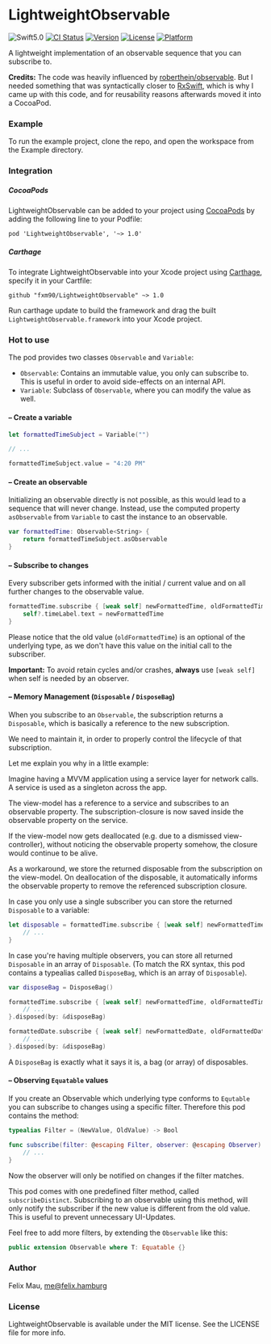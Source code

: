 LightweightObservable
====================

![Swift5.0](https://img.shields.io/badge/Swift-5.0-green.svg?style=flat) [![CI Status](http://img.shields.io/travis/fxm90/LightweightObservable.svg?style=flat)](https://travis-ci.org/fxm90/LightweightObservable) [![Version](https://img.shields.io/cocoapods/v/LightweightObservable.svg?style=flat)](http://cocoapods.org/pods/LightweightObservable) [![License](https://img.shields.io/cocoapods/l/LightweightObservable.svg?style=flat)](http://cocoapods.org/pods/LightweightObservable) [![Platform](https://img.shields.io/cocoapods/p/LightweightObservable.svg?style=flat)](http://cocoapods.org/pods/LightweightObservable)

A lightweight implementation of an observable sequence that you can subscribe to.

**Credits:** The code was heavily influenced by [roberthein/observable](https://github.com/roberthein/Observable). But I needed something that was syntactically closer to [RxSwift](https://github.com/ReactiveX/RxSwift), which is why I came up with this code, and for reusability reasons afterwards moved it into a CocoaPod.

### Example
To run the example project, clone the repo, and open the workspace from the Example directory.

### Integration
##### CocoaPods
LightweightObservable can be added to your project using [CocoaPods](https://cocoapods.org/) by adding the following line to your Podfile:
```
pod 'LightweightObservable', '~> 1.0'
```

##### Carthage
To integrate LightweightObservable into your Xcode project using [Carthage](https://github.com/Carthage/Carthage), specify it in your Cartfile:
```
github "fxm90/LightweightObservable" ~> 1.0
```
Run carthage update to build the framework and drag the built `LightweightObservable.framework` into your Xcode project.

### Hot to use
The pod provides two classes `Observable` and `Variable`:
 - `Observable`: Contains an immutable value, you only can subscribe to. This is useful in order to avoid side-effects on an internal API. 
 - `Variable`: Subclass of `Observable`, where you can modify the value as well.

#### – Create a variable
```swift
let formattedTimeSubject = Variable("")

// ...

formattedTimeSubject.value = "4:20 PM"
```

#### – Create an observable
Initializing an observable directly is not possible, as this would lead to a sequence that will never change. Instead, use the computed property `asObservable` from `Variable` to cast the instance to an observable.
```swift
var formattedTime: Observable<String> {
    return formattedTimeSubject.asObservable
}
```

#### – Subscribe to changes
Every subscriber gets informed with the initial / current value and on all further changes to the observable value.

```swift
formattedTime.subscribe { [weak self] newFormattedTime, oldFormattedTime in
    self?.timeLabel.text = newFormattedTime
}
```

Please notice that the old value (`oldFormattedTime`) is an optional of the underlying type, as we don't have this value on the initial call to the subscriber.

**Important:** To avoid retain cycles and/or crashes, **always** use `[weak self]` when self is needed by an observer.

#### – Memory Management (`Disposable` / `DisposeBag`)

When you subscribe to an `Observable`, the subscription returns a `Disposable`, which is basically a reference to the new subscription.

We need to maintain it, in order to properly control the lifecycle of that subscription.

Let me explain you why in a little example:

Imagine having a MVVM application using a service layer for network calls. A service is used as a singleton across the app.

The view-model has a reference to a service and subscribes to an observable property. The subscription-closure is now saved inside the observable property on the service.

If the view-model now gets deallocated (e.g. due to a dismissed view-controller), without noticing the observable property somehow, the closure would continue to be alive. 

As a workaround, we store the returned disposable from the subscription on the view-model. On deallocation of the disposable, it automatically informs the observable property to remove the referenced subscription closure.

In case you only use a single subscriber you can store the returned `Disposable` to a variable:
```swift
let disposable = formattedTime.subscribe { [weak self] newFormattedTime, oldFormattedTime in
	// ...
}
```

In case you're having multiple observers, you can store all returned `Disposable` in an array of `Disposable`. (To match the RX syntax, this pod contains a typealias called `DisposeBag`, which is an array of `Disposable`).
```swift
var disposeBag = DisposeBag()

formattedTime.subscribe { [weak self] newFormattedTime, oldFormattedTime in
    // ...
}.disposed(by: &disposeBag)

formattedDate.subscribe { [weak self] newFormattedDate, oldFormattedDate in
    // ...
}.disposed(by: &disposeBag)
```

A `DisposeBag` is exactly what it says it is, a bag (or array) of disposables.

#### – Observing `Equatable` values
If you create an Observable which underlying type conforms to `Equtable` you can subscribe to changes using a specific filter. Therefore this pod contains the method:
```swift
typealias Filter = (NewValue, OldValue) -> Bool

func subscribe(filter: @escaping Filter, observer: @escaping Observer) -> Disposable {
    // ...
}
```

Now the observer will only be notified on changes if the filter matches.

This pod comes with one predefined filter method, called `subscribeDistinct`. Subscribing to an observable using this method, will only notify the subscriber if the new value is different from the old value. This is useful to prevent unnecessary UI-Updates.

Feel free to add more filters, by extending the `Observable` like this:
```swift
public extension Observable where T: Equatable {}
```

### Author

Felix Mau, me@felix.hamburg

### License

LightweightObservable is available under the MIT license. See the LICENSE file for more info.
